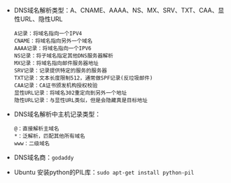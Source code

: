 - DNS域名解析类型：A、CNAME、AAAA、NS、MX、SRV、TXT、CAA、显性URL、隐性URL

  ```
  A记录：将域名指向一个IPV4
  CNAME：将域名指向另外一个域名
  AAAA记录：将域名指向一个IPV6
  NS记录：将子域名指定其他DNS服务器解析
  MX记录：将域名指向邮件服务器地址
  SRV记录：记录提供特定的服务的服务器
  TXT记录：文本长度限制512，通常做SPF记录(反垃圾邮件)
  CAA记录：CA证书颁发机构授权校验
  显性URL记录：将域名302重定向到另外一个地址
  隐性URL记录：与显性URL类似，但是会隐藏真是目标地址
  ```

- DNS域名解析中主机记录类型：

  ```
  @：直接解析主域名
  *：泛解析，匹配其他所有域名
  www：二级域名
  ```

- DNS域名商：`godaddy`

- Ubuntu 安装python的PIL库：`sudo apt-get install python-pil`

